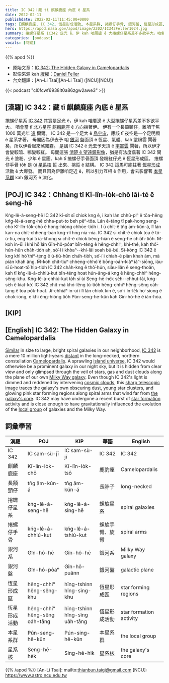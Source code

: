 ```yaml
---
title: IC 342：藏 tī 麒麟鹿座 內底 ê 星系
date: 2022-02-11
publishdate: 2022-02-11T11:45:00+0800
tags: [麒麟鹿座, IC 342, 恆星形成活動, 本星系群, 捲螺仔手骨, 銀河盤, 恆星形成區, 星系核, 銀河系]
hero: https://apod.nasa.gov/apod/image/2202/IC342Feller1024.jpg
summary: 捲螺仔星系 IC342 足光 ê，伊 kah 咱厝邊 ê 大捲螺仔星系差不多欲平大。咱會當 tī 北方星座 麒麟鹿座 ê 方向揣著伊。
categories: [podcast]
vocals: [阿錕]
---
```


{{% apod %}}

- 原始文章：[IC 342: The Hidden Galaxy in Camelopardalis](https://apod.nasa.gov/apod/ap220211.html)
- 影像來源 kah [版權][copyright]：[Daniel Feller](https://www.chaoticnebula.com/)
- 台文翻譯：[An-Li Tsai][An-Li Tsai] ([NCU][NCU])

{{< podcast "cl0fcwf6938lt0a86zgw2awe3" >}}

## [漢羅] IC 342：藏 tī 麒麟鹿座 內底 ê 星系
捲螺仔星系 [IC 342][IC 342] 其實是足光 ê，伊 kah 咱厝邊 ê 大型捲螺仔星系差不多欲平大。
咱會當 tī 北方星座 [麒麟鹿座][Camelopardalis] ê 方向揣著伊。
伊有一个長頷頸仔，離咱干焦 1000 萬光年 [遠][distant] 爾爾。
IC 342 是一个足大 ê [島宇宙][island universe]，應該 tī 夜空是一个足明顯 ê 星系才著。
毋閣因為伊去予 咱 [銀河][Milky Way galaxy] 盤面頂 ê 恆星、氣體、kah 塗粉雲 閘著矣，所以伊看起來煞霧霧。
是講 IC 342 ê 光去予天頂 ê [宇宙雲][cosmic clouds] 閘著，所以伊才會變較暗、嘛變較紅。
毋閣這張 [清楚 ê 望遠鏡影像][sharp telescopic image]，猶是有法度翕著 IC 342 閘光 ê 塗粉、少年 ê 星團、kah tī 捲螺仔手骨面頂 發粉紅仔光 ê 恆星形成區。
捲螺仔手骨 to̍h 是 ùi [星系核][the galaxy's core] 踅 出來、捲踅 ê 結構。
IC 342 這馬可能拄著 [恆星形成][star formation] 活動 ê 大爆發。
而且因為伊離咱足近 ê，所以引力互相 ê 作用，會去影響著 [本星系群][local group] kah 銀河系 ê 演化。

## [POJ] IC 342：Chhàng tī Kî-lîn-lo̍k-chō lāi-té ê seng-hē
Kńg-lê-á-seng-hē IC 342 kî-si̍t sī chiok kng ê, i kah lán chhù-piⁿ ê tōa-hêng kńg-lê-á-seng-hē chha-put-to beh pêⁿ-tōa.
Lán ē-tàng tī pak-hong seng-chō Kî-lîn-lo̍k-chō ê hong-hiòng chhōe-tio̍h i.
I ū chi̍t-ê tn̂g ām-kún-á, lî lán kan-na chi̍t-chheng-bān kng-nî hn̄g niā-niā.
IC 342 sī chi̍t-ê chiok tōa ê tó-ú-tiū, eng-kai tī iā-khong sī chi̍t-ê chiok bêng-hián ê seng-hē chia̍h-tio̍h.
M̄-koh in-ūi i khì hō͘ lán Gîn-hô-pôaⁿ bīn-téng ê hêng-chhiⁿ, khì-thé, kah thô͘-hún-hûn cha̍h-tio̍h ah, só͘-í i khòaⁿ--khí-lâi soah bū-bū.
Sī-kóng IC 342 ê kng khì hō͘ thiⁿ-téng ê ú-tiū-hûn cha̍h-tio̍h, só͘-í i chiah-ē piàn khah àm, mā piàn khah âng.
M̄-koh chit-tiuⁿ chheng-chhó͘ ê bōng-oán-kiàⁿ iáⁿ-siōng, iáu-sī ū-hoat-tō͘ hip-tio̍h IC 342 cha̍h-kng ê thô͘-hún, siàu-liân ê seng-thoân, kah tī kńg-lê-á-chhiú-kut bīn-téng hoat hún-âng-á kng ê hêng-chhiⁿ hêng-sêng-khu.
Kńg-lê-á-chhiú-kut to̍h sī ùi Seng-hē-he̍k se̍h--chhut-lâi, kńg-se̍h ê kiat-kò͘.
IC 342 chit-má khó-lêng tú-tio̍h hêng-chhiⁿ hêng-sêng oa̍h-tāng ê tōa po̍k-hoat.
Jî-chhiáⁿ in-ūi i lî lán chiok kīn ê, só͘-í ín-le̍k hō͘-siong ê chok-iōng, ē khì éng-hióng tio̍h Pún-seng-hē-kûn kah Gîn-hô-hē ê ián-hòa.

## [KIP]

## [English] IC 342: The Hidden Galaxy in Camelopardalis
[Similar][Similar] in size to large, bright spiral galaxies in our neighborhood, [IC 342][IC 342] is a mere 10 million light-years [distant][distant] in the long-necked, northern constellation [Camelopardalis][Camelopardalis].
A sprawling [island universe][island universe], IC 342 would otherwise be a prominent galaxy in our night sky, but it is hidden from clear view and only glimpsed through the veil of stars, gas and dust clouds along the plane of our own [Milky Way galaxy][Milky Way galaxy].
Even though IC 342's light is dimmed and reddened by intervening [cosmic clouds][cosmic clouds], this [sharp telescopic image][sharp telescopic image] traces the galaxy's own obscuring dust, young star clusters, and glowing pink star forming regions along spiral arms that wind far from [the galaxy's core][the galaxy's core].
IC 342 may have undergone a recent burst of [star formation][star formation] activity and is close enough to have gravitationally influenced the evolution of the [local group][local group] of galaxies and the Milky Way.


## 詞彙學習

|漢羅|POJ|KIP|華語|English|
|-|-|-|-|-|
|IC 342|IC sam-sù-jī|IC sam-sù-jī|IC 342|IC 342|
|麒麟鹿座|Kî-lîn-lo̍k-chō|Kî-lîn-lo̍k-tsō|鹿豹座|Camelopardalis|
|長頷頸仔|tn̂g ām-kún-á|tn̂g ām-kún-á|長脖子|long-necked|
|捲螺仔星系|kńg-lê-á-seng-hē|kńg-lê-á-sing-hē|螺旋星系|spiral galaxies|
|捲螺仔手骨|kńg-lê-á-chhiú-kut|kńg-lê-á-tshiú-kut|螺旋手臂、旋臂|spiral arms|
|銀河系|Gîn-hô-hē|Gîn-hô-hē|銀河系|Milky Way galaxy|
|銀河盤|Gîn-hô-pôaⁿ|Gîn-hô-puânn|銀河盤|galactic plane|
|恆星形成區|hêng-chhiⁿ hêng-sêng-khu|hîng-tshinn hîng-sîng-khu|恆星形成區|star forming regions|
|恆星形成活動|hêng-chhiⁿ hêng-sêng oa̍h-tāng|hîng-tshinn hîng-sîng ua̍h-tāng|恆星形成活動|star formation activity|
|本星系群|Pún-seng-hē-kûn|Pún-sing-hē-kûn|本星系群|the local group|
|星系核|Seng-hē-he̍k|Sing-hē-hi̍k|星系核|the galaxy's core|

{{% /apod %}}
[An-Li Tsai]: mailto:thianbun.taigi@gmail.com
[NCU]: https://www.astro.ncu.edu.tw

[copyright]: https://apod.nasa.gov/apod/fap/lib/about_apod.html#srapply

[Similar]:https://apod.nasa.gov/apod/ap101209.html
[IC 342]:http://spider.seds.org/spider/LG/i0342.html
[distant]:http://adsabs.harvard.edu/cgi-bin/bib_query?2002AJ....124..839S
[Camelopardalis]:http://www.hawastsoc.org/deepsky/cam/index.html
[island universe]:https://apod.nasa.gov/apod/ap051222.html
[Milky Way galaxy]:https://apod.nasa.gov/apod/ap110520.html
[cosmic clouds]:http://www-ssg.sr.unh.edu/ism/what1.html
[sharp telescopic image]:https://www.chaoticnebula.com/2021/10/23/ic-342-the-hidden-galaxy-of-camelopardalis/
[the galaxy's core]:http://spacetelescope.org/images/potw1727a/
[star formation]:http://www.nasa.gov/mission_pages/spitzer/multimedia/pia14402.html
[local group]:http://messier.seds.org/xtra/ngc/maffei1g.html
